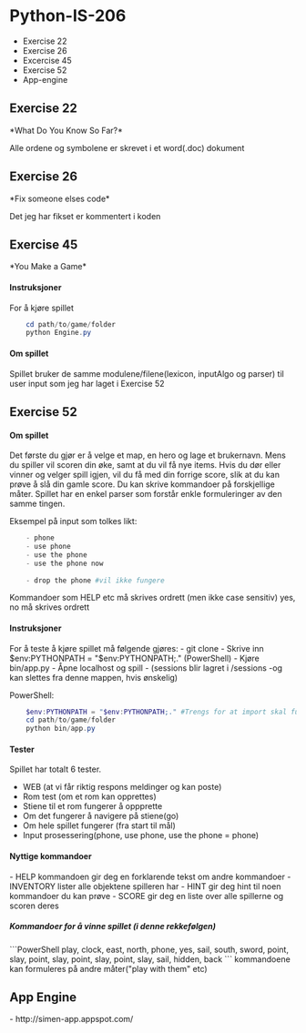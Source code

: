 Python-IS-206
=============
- Exercise 22
- Exercise 26
- Excercise 45
- Exercise 52
- App-engine

<h2>Exercise 22</h2>
*What Do You Know So Far?*

Alle ordene og symbolene er skrevet i et word(.doc) dokument
<h2>Exercise 26</h2>
*Fix someone elses code*

Det jeg har fikset er kommentert i koden
<h2>Exercise 45</h2>
*You Make a Game*

<h4>Instruksjoner</h4>
For å kjøre spillet

```PowerShell
    cd path/to/game/folder
    python Engine.py
```
<h4>Om spillet</h4>
Spillet bruker de samme modulene/filene(lexicon, inputAlgo og parser) til user input som jeg har laget i Exercise 52

<h2>Exercise 52</h2>
<h4>Om spillet</h4>
Det første du gjør er å velge et map, en hero og lage et brukernavn.
Mens du spiller vil scoren din øke, samt at du vil få nye items.
Hvis du dør eller vinner og velger spill igjen, vil du få med din forrige score,
slik at du kan prøve å slå din gamle score. Du kan skrive kommandoer på forskjellige måter. 
Spillet har en enkel parser som forstår enkle formuleringer av den samme tingen.

Eksempel på input som tolkes likt:
```PowerShell
    - phone
    - use phone
    - use the phone
    - use the phone now
    
    - drop the phone #vil ikke fungere
```
Kommandoer som HELP etc må skrives ordrett (men ikke case sensitiv)
yes, no må skrives ordrett

<h4>Instruksjoner</h4>
For å teste å kjøre spillet må følgende gjøres:
  - git clone
  - Skrive inn $env:PYTHONPATH = "$env:PYTHONPATH;." (PowerShell)
  - Kjøre bin/app.py
  - Åpne localhost og spill
  - (sessions blir lagret i /sessions -og kan slettes fra denne mappen, hvis ønskelig)

PowerShell:
```PowerShell
    $env:PYTHONPATH = "$env:PYTHONPATH;." #Trengs for at import skal fungere
    cd path/to/game/folder
    python bin/app.py
```

 
<h4>Tester</h4>
Spillet har totalt 6 tester.

  - WEB (at vi får riktig respons meldinger og kan poste)
  - Rom test (om et rom kan opprettes)
  - Stiene til et rom fungerer å oppprette
  - Om det fungerer å navigere på stiene(go)
  - Om hele spillet fungerer (fra start til mål)
  - Input prosessering(phone, use phone, use the phone = phone)


<h4>Nyttige kommandoer</h4>
  - HELP kommandoen gir deg en forklarende tekst om andre kommandoer
      - INVENTORY lister alle objektene spilleren har
      - HINT gir deg hint til noen kommandoer du kan prøve
      - SCORE gir deg en liste over alle spillerne og scoren deres

<h5>Kommandoer for å vinne spillet (i denne rekkefølgen)</h5>
```PowerShell
    play, clock, east, north, phone, yes, sail, south, sword, point, slay, point, slay, point, slay, point, slay, sail, hidden, back
```
kommandoene kan formuleres på andre måter("play with them" etc) 

<h2>App Engine</h2>
  - http://simen-app.appspot.com/

